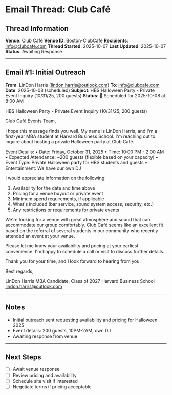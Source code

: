 # Email Thread: Club Café

## Thread Information
**Venue**: Club Café
**Venue ID**: Boston-ClubCafe
**Recipients**: info@clubcafe.com
**Thread Started**: 2025-10-07
**Last Updated**: 2025-10-07
**Status**: Awaiting Response

---

## Email #1: Initial Outreach
**From**: LinDon Harris (lindon.harris@outlook.com)
**To**: info@clubcafe.com
**Date**: 2025-10-08 (scheduled)
**Subject**: HBS Halloween Party - Private Event Inquiry (10/31/25, 200 guests)
**Status**: 📅 Scheduled for 2025-10-08 at 8:00 AM

HBS Halloween Party - Private Event Inquiry (10/31/25, 200 guests)

Club Café Events Team,

I hope this message finds you well. My name is LinDon Harris, and I'm a first-year MBA student at Harvard Business School. I'm reaching out to inquire about hosting a private Halloween party at Club Café.

Event Details:
• Date: Friday, October 31, 2025
• Time: 10:00 PM - 2:00 AM
• Expected Attendance: ~200 guests (flexible based on your capacity)
• Event Type: Private Halloween party for HBS students and guests
• Entertainment: We have our own DJ

I would appreciate information on the following:
1. Availability for the date and time above
2. Pricing for a venue buyout or private event
3. Minimum spend requirements, if applicable
4. What's included (bar service, sound system access, security, etc.)
5. Any restrictions or requirements for private events

We're looking for a venue with great atmosphere and sound that can accommodate our group comfortably. Club Café seems like an excellent fit based on the referral of several students in our community who recently attended an event at your venue.

Please let me know your availability and pricing at your earliest convenience. I'm happy to schedule a call or visit to discuss further details.

Thank you for your time, and I look forward to hearing from you.

Best regards,

LinDon Harris
MBA Candidate, Class of 2027
Harvard Business School
lindon.harris@outlook.com

---

## Notes
- Initial outreach sent requesting availability and pricing for Halloween 2025
- Event details: 200 guests, 10PM-2AM, own DJ
- Awaiting response from venue

---

## Next Steps
- [ ] Await venue response
- [ ] Review pricing and availability
- [ ] Schedule site visit if interested
- [ ] Negotiate terms if pricing acceptable
